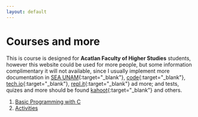 ```yaml
---
layout: default
---
```


# Courses and more
<!--(./another-page.html).-->

This is course is designed for **Acatlan Faculty of Higher Studies** 
students, however this website could be used for more people, but 
some information complimentary it will not available, since I usually 
implement more documentation in 
[SEA UNAM](https://sea.acatlan.unam.mx/){:target="_blank"}, 
[code](https://code.org/){:target="_blank"}, [tech.io](https://tech.io/){:target="_blank"}, [repl.it](https://repl.it){:target="_blank"} ad more; and tests, quizes and more should be found 
[kahoot](https://kahoot.com/){:target="_blank"} and others.


1. [Basic Programming with C](./mrkdwn/prgrmminCBsc.html)
1. [Activities](./mrkdwn/activities.html)

<!--

1. [About: GCCyC](./mrkdwn/gccycInfo.html)
1. [Advanced Programmaing with C](./mrkdwn/gccycInfo.html)

1. [GccyC Blog](./mrkdwn/gccycInfo.html)
1. [CTIM Seminar Blog](./mrkdwn/gccycInfo.html) Link to the website
1. [Contributions and more CTIM](./mrkdwn/gccycInfo.html)

There should be whitespace between paragraphs.

There should be whitespace between paragraphs. We recommend including a README, or a file with information about your project.

# Header 1

This is a normal paragraph following a header. GitHub is a code hosting platform for version control and collaboration. It lets you and others work together on projects from anywhere.

## Header 2

> This is a blockquote following a header.
>
> When something is important enough, you do it even if the odds are not in your favor.

### Header 3

```js
// Javascript code with syntax highlighting.
var fun = function lang(l) {
  dateformat.i18n = require('./lang/' + l)
  return true;
}
```

```ruby
# Ruby code with syntax highlighting
GitHubPages::Dependencies.gems.each do |gem, version|
  s.add_dependency(gem, "= #{version}")
end
```

#### Header 4

*   This is an unordered list following a header.
*   This is an unordered list following a header.
*   This is an unordered list following a header.

##### Header 5

1.  This is an ordered list following a header.
2.  This is an ordered list following a header.
3.  This is an ordered list following a header.

###### Header 6

| head1        | head two          | three |
|:-------------|:------------------|:------|
| ok           | good swedish fish | nice  |
| out of stock | good and plenty   | nice  |
| ok           | good `oreos`      | hmm   |
| ok           | good `zoute` drop | yumm  |

### There's a horizontal rule below this.

* * *

### Here is an unordered list:

*   Item foo
*   Item bar
*   Item baz
*   Item zip

### And an ordered list:

1.  Item one
1.  Item two
1.  Item three
1.  Item four

### And a nested list:

- level 1 item
  - level 2 item
  - level 2 item
    - level 3 item
    - level 3 item
- level 1 item
  - level 2 item
  - level 2 item
  - level 2 item
- level 1 item
  - level 2 item
  - level 2 item
- level 1 item

### Small image

![Octocat](https://github.githubassets.com/images/icons/emoji/octocat.png)

### Large image

![Branching](https://guides.github.com/activities/hello-world/branching.png)


### Definition lists can be used with HTML syntax.

<dl>
<dt>Name</dt>
<dd>Godzilla</dd>
<dt>Born</dt>
<dd>1952</dd>
<dt>Birthplace</dt>
<dd>Japan</dd>
<dt>Color</dt>
<dd>Green</dd>
</dl>

```
Long, single-line code blocks should not wrap. They should horizontally scroll if they are too long. This line should be long enough to demonstrate this.
```

```
The final element.
```
-->
